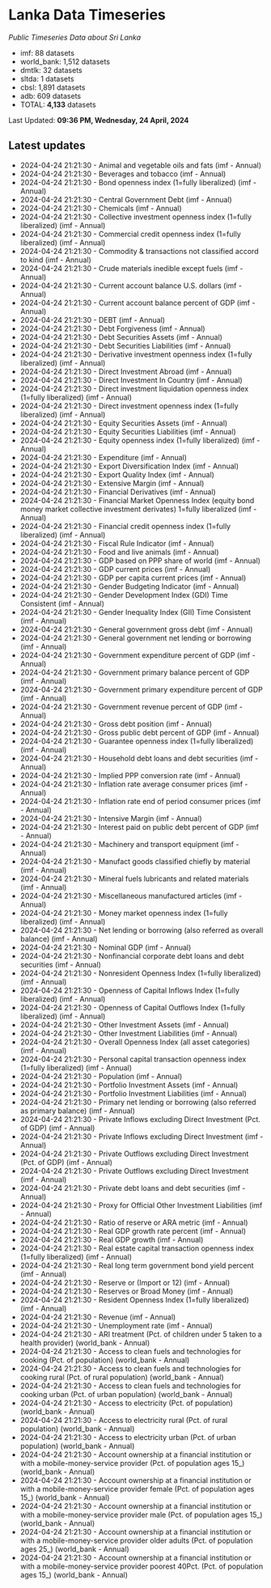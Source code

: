 # Lanka Data Timeseries
*Public Timeseries Data about Sri Lanka*

* imf: 88 datasets
* world_bank: 1,512 datasets
* dmtlk: 32 datasets
* sltda: 1 datasets
* cbsl: 1,891 datasets
* adb: 609 datasets
* TOTAL: **4,133** datasets

Last Updated: **09:36 PM, Wednesday, 24 April, 2024**

## Latest updates

* 2024-04-24 21:21:30 - Animal and vegetable oils and fats (imf - Annual)
* 2024-04-24 21:21:30 - Beverages and tobacco (imf - Annual)
* 2024-04-24 21:21:30 - Bond openness index (1=fully liberalized) (imf - Annual)
* 2024-04-24 21:21:30 - Central Government Debt (imf - Annual)
* 2024-04-24 21:21:30 - Chemicals (imf - Annual)
* 2024-04-24 21:21:30 - Collective investment openness index (1=fully liberalized) (imf - Annual)
* 2024-04-24 21:21:30 - Commercial credit openness index (1=fully liberalized) (imf - Annual)
* 2024-04-24 21:21:30 - Commodity & transactions not classified accord to kind (imf - Annual)
* 2024-04-24 21:21:30 - Crude materials inedible except fuels (imf - Annual)
* 2024-04-24 21:21:30 - Current account balance U.S. dollars (imf - Annual)
* 2024-04-24 21:21:30 - Current account balance percent of GDP (imf - Annual)
* 2024-04-24 21:21:30 - DEBT (imf - Annual)
* 2024-04-24 21:21:30 - Debt Forgiveness (imf - Annual)
* 2024-04-24 21:21:30 - Debt Securities Assets (imf - Annual)
* 2024-04-24 21:21:30 - Debt Securities Liabilities (imf - Annual)
* 2024-04-24 21:21:30 - Derivative investment openness index (1=fully liberalized) (imf - Annual)
* 2024-04-24 21:21:30 - Direct Investment Abroad (imf - Annual)
* 2024-04-24 21:21:30 - Direct Investment In Country (imf - Annual)
* 2024-04-24 21:21:30 - Direct investment liquidation openness index (1=fully liberalized) (imf - Annual)
* 2024-04-24 21:21:30 - Direct investment openness index (1=fully liberalized) (imf - Annual)
* 2024-04-24 21:21:30 - Equity Securities Assets (imf - Annual)
* 2024-04-24 21:21:30 - Equity Securities Liabilities (imf - Annual)
* 2024-04-24 21:21:30 - Equity openness index (1=fully liberalized) (imf - Annual)
* 2024-04-24 21:21:30 - Expenditure (imf - Annual)
* 2024-04-24 21:21:30 - Export Diversification Index (imf - Annual)
* 2024-04-24 21:21:30 - Export Quality Index (imf - Annual)
* 2024-04-24 21:21:30 - Extensive Margin (imf - Annual)
* 2024-04-24 21:21:30 - Financial Derivatives (imf - Annual)
* 2024-04-24 21:21:30 - Financial Market Openness Index (equity bond money market collective investment derivates) 1=fully liberalized (imf - Annual)
* 2024-04-24 21:21:30 - Financial credit openness index (1=fully liberalized) (imf - Annual)
* 2024-04-24 21:21:30 - Fiscal Rule Indicator (imf - Annual)
* 2024-04-24 21:21:30 - Food and live animals (imf - Annual)
* 2024-04-24 21:21:30 - GDP based on PPP share of world (imf - Annual)
* 2024-04-24 21:21:30 - GDP current prices (imf - Annual)
* 2024-04-24 21:21:30 - GDP per capita current prices (imf - Annual)
* 2024-04-24 21:21:30 - Gender Budgeting Indicator (imf - Annual)
* 2024-04-24 21:21:30 - Gender Development Index (GDI) Time Consistent (imf - Annual)
* 2024-04-24 21:21:30 - Gender Inequality Index (GII) Time Consistent (imf - Annual)
* 2024-04-24 21:21:30 - General government gross debt (imf - Annual)
* 2024-04-24 21:21:30 - General government net lending or borrowing (imf - Annual)
* 2024-04-24 21:21:30 - Government expenditure percent of GDP (imf - Annual)
* 2024-04-24 21:21:30 - Government primary balance percent of GDP (imf - Annual)
* 2024-04-24 21:21:30 - Government primary expenditure percent of GDP (imf - Annual)
* 2024-04-24 21:21:30 - Government revenue percent of GDP (imf - Annual)
* 2024-04-24 21:21:30 - Gross debt position (imf - Annual)
* 2024-04-24 21:21:30 - Gross public debt percent of GDP (imf - Annual)
* 2024-04-24 21:21:30 - Guarantee openness index (1=fully liberalized) (imf - Annual)
* 2024-04-24 21:21:30 - Household debt loans and debt securities (imf - Annual)
* 2024-04-24 21:21:30 - Implied PPP conversion rate (imf - Annual)
* 2024-04-24 21:21:30 - Inflation rate average consumer prices (imf - Annual)
* 2024-04-24 21:21:30 - Inflation rate end of period consumer prices (imf - Annual)
* 2024-04-24 21:21:30 - Intensive Margin (imf - Annual)
* 2024-04-24 21:21:30 - Interest paid on public debt percent of GDP (imf - Annual)
* 2024-04-24 21:21:30 - Machinery and transport equipment (imf - Annual)
* 2024-04-24 21:21:30 - Manufact goods classified chiefly by material (imf - Annual)
* 2024-04-24 21:21:30 - Mineral fuels lubricants and related materials (imf - Annual)
* 2024-04-24 21:21:30 - Miscellaneous manufactured articles (imf - Annual)
* 2024-04-24 21:21:30 - Money market openness index (1=fully liberalized) (imf - Annual)
* 2024-04-24 21:21:30 - Net lending or borrowing (also referred as overall balance) (imf - Annual)
* 2024-04-24 21:21:30 - Nominal GDP (imf - Annual)
* 2024-04-24 21:21:30 - Nonfinancial corporate debt loans and debt securities (imf - Annual)
* 2024-04-24 21:21:30 - Nonresident Openness Index (1=fully liberalized) (imf - Annual)
* 2024-04-24 21:21:30 - Openness of Capital Inflows Index (1=fully liberalized) (imf - Annual)
* 2024-04-24 21:21:30 - Openness of Capital Outflows Index (1=fully liberalized) (imf - Annual)
* 2024-04-24 21:21:30 - Other Investment Assets (imf - Annual)
* 2024-04-24 21:21:30 - Other Investment Liabilities (imf - Annual)
* 2024-04-24 21:21:30 - Overall Openness Index (all asset categories) (imf - Annual)
* 2024-04-24 21:21:30 - Personal capital transaction openness index (1=fully liberalized) (imf - Annual)
* 2024-04-24 21:21:30 - Population (imf - Annual)
* 2024-04-24 21:21:30 - Portfolio Investment Assets (imf - Annual)
* 2024-04-24 21:21:30 - Portfolio Investment Liabilities (imf - Annual)
* 2024-04-24 21:21:30 - Primary net lending or borrowing (also referred as primary balance) (imf - Annual)
* 2024-04-24 21:21:30 - Private Inflows excluding Direct Investment (Pct. of GDP) (imf - Annual)
* 2024-04-24 21:21:30 - Private Inflows excluding Direct Investment (imf - Annual)
* 2024-04-24 21:21:30 - Private Outflows excluding Direct Investment (Pct. of GDP) (imf - Annual)
* 2024-04-24 21:21:30 - Private Outflows excluding Direct Investment (imf - Annual)
* 2024-04-24 21:21:30 - Private debt loans and debt securities (imf - Annual)
* 2024-04-24 21:21:30 - Proxy for Official Other Investment Liabilities (imf - Annual)
* 2024-04-24 21:21:30 - Ratio of reserve or ARA metric (imf - Annual)
* 2024-04-24 21:21:30 - Real GDP growth rate percent (imf - Annual)
* 2024-04-24 21:21:30 - Real GDP growth (imf - Annual)
* 2024-04-24 21:21:30 - Real estate capital transaction openness index (1=fully liberalized) (imf - Annual)
* 2024-04-24 21:21:30 - Real long term government bond yield percent (imf - Annual)
* 2024-04-24 21:21:30 - Reserve or (Import or 12) (imf - Annual)
* 2024-04-24 21:21:30 - Reserves or Broad Money (imf - Annual)
* 2024-04-24 21:21:30 - Resident Openness Index (1=fully liberalized) (imf - Annual)
* 2024-04-24 21:21:30 - Revenue (imf - Annual)
* 2024-04-24 21:21:30 - Unemployment rate (imf - Annual)
* 2024-04-24 21:21:30 - ARI treatment (Pct. of children under 5 taken to a health provider) (world_bank - Annual)
* 2024-04-24 21:21:30 - Access to clean fuels and technologies for cooking (Pct. of population) (world_bank - Annual)
* 2024-04-24 21:21:30 - Access to clean fuels and technologies for cooking rural (Pct. of rural population) (world_bank - Annual)
* 2024-04-24 21:21:30 - Access to clean fuels and technologies for cooking urban (Pct. of urban population) (world_bank - Annual)
* 2024-04-24 21:21:30 - Access to electricity (Pct. of population) (world_bank - Annual)
* 2024-04-24 21:21:30 - Access to electricity rural (Pct. of rural population) (world_bank - Annual)
* 2024-04-24 21:21:30 - Access to electricity urban (Pct. of urban population) (world_bank - Annual)
* 2024-04-24 21:21:30 - Account ownership at a financial institution or with a mobile-money-service provider (Pct. of population ages 15_) (world_bank - Annual)
* 2024-04-24 21:21:30 - Account ownership at a financial institution or with a mobile-money-service provider female (Pct. of population ages 15_) (world_bank - Annual)
* 2024-04-24 21:21:30 - Account ownership at a financial institution or with a mobile-money-service provider male (Pct. of population ages 15_) (world_bank - Annual)
* 2024-04-24 21:21:30 - Account ownership at a financial institution or with a mobile-money-service provider older adults (Pct. of population ages 25_) (world_bank - Annual)
* 2024-04-24 21:21:30 - Account ownership at a financial institution or with a mobile-money-service provider poorest 40Pct. (Pct. of population ages 15_) (world_bank - Annual)